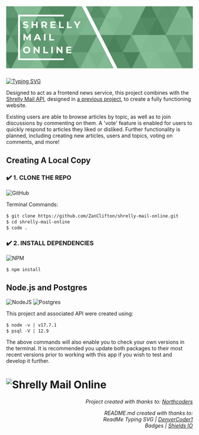 # ![Shrelly Mail Online](https://github.com/ZanClifton/be-project-nc-news/blob/main/shrelly-mail-online.jpeg)

[![Typing SVG](https://readme-typing-svg.herokuapp.com?duration=2000&color=3F9748&multiline=true&lines=Zan+Clifton+|+Shrelly+Mail+Online;A+Frontend+News+And+Discussion+Service)](https://git.io/typing-svg)

Designed to act as a frontend news service, this project combines with the [Shrelly Mail API](https://shrelly-mail-online.herokuapp.com/api), designed in [a previous project](https://github.com/ZanClifton/shrelly-mail-api), to create a fully functioning website.

Existing users are able to browse articles by topic, as well as to join discussions by commenting on them. A 'vote' feature is enabled for users to quickly respond to articles they liked or disliked. Further functionality is planned, including creating new articles, users and topics, voting on comments, and more!

<!-- ### [I've hosted it on Heroku; try it out now!](https://shrelly-mail-online.herokuapp.com/api)
[![Heroku](https://img.shields.io/badge/heroku-%23430098.svg?style=for-the-badge&logo=heroku&logoColor=white)](https://shrelly-mail-online.herokuapp.com/api) -->

## Creating A Local Copy

### ✔️ 1. CLONE THE REPO
![GitHub](https://img.shields.io/badge/github-%23121011.svg?style=for-the-badge&logo=github&logoColor=white)

Terminal Commands:
```
$ git clone https://github.com/ZanClifton/shrelly-mail-online.git
$ cd shrelly-mail-online
$ code .
```

### ✔️ 2. INSTALL DEPENDENCIES
![NPM](https://img.shields.io/badge/NPM-%23000000.svg?style=for-the-badge&logo=npm&logoColor=white)
```
$ npm install
```

## Node.js and Postgres
![NodeJS](https://img.shields.io/badge/node.js-6DA55F?style=for-the-badge&logo=node.js&logoColor=white) ![Postgres](https://img.shields.io/badge/postgres-%23316192.svg?style=for-the-badge&logo=postgresql&logoColor=white)

This project and associated API were created using:
```
$ node -v | v17.7.1
$ psql -V | 12.9
```
The above commands will also enable you to check your own versions in the terminal. It is recommended you update both packages to their most recent versions prior to working with this app if you wish to test and develop it further.

#
# ![Shrelly Mail Online](https://github.com/ZanClifton/shrelly-mail-api/blob/main/shrelly-mail-online.jpeg)

<div align=right>
  <h6> Project created with thanks to: <a href="https://northcoders.com/">Northcoders</a>
  <p>README.md created with thanks to: <br>ReadMe Typing SVG | <a href="https://git.io/typing-svg">DenverCoder1</a>  
    <br>Badges | <a href="https://shields.io/">Shields IO</a></h6></p> 
</div>
